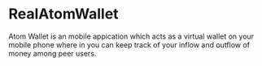 # RealAtomWallet

Atom Wallet is an mobile appication which acts as a virtual wallet on your mobile phone where in you can keep track of your inflow and outflow of money among peer users.
